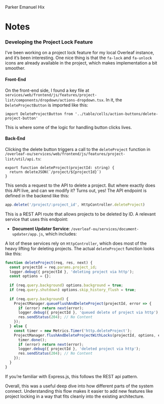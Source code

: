 Parker Emanuel Hix

# Notes

### Developing the Project Lock Feature

I’ve been working on a project lock feature for my local Overleaf instance, and it’s been interesting. One nice thing is that the `fa-lock` and `fa-unlock` icons are already available in the project, which makes implementation a bit smoother.

#### Front-End

On the front-end side, I found a key file at `services/web/frontend/js/features/project-list/components/dropdown/actions-dropdown.tsx`. In it, the `DeleteProjectButton` is imported like this:

```tsx
import DeleteProjectButton from '../table/cells/action-buttons/delete-project-button'
```

This is where some of the logic for handling button clicks lives.

#### Back-End

Clicking the delete button triggers a call to the `deleteProject` function in `/overleaf-ou/services/web/frontend/js/features/project-list/util/api.ts`:

```tsx
export function deleteProject(projectId: string) {
  return deleteJSON(`/project/${projectId}`)
}
```

This sends a request to the API to delete a project. But where exactly does this API live, and can we modify it? Turns out, yes! The API endpoint is defined in the backend like this:

```js
app.delete('/project/:project_id', HttpController.deleteProject)
```

This is a REST API route that allows projects to be deleted by ID. 
A relevant service that uses this endpoint:
- **Document Updater Service**: `/overleaf-ou/services/document-updater/app.js`, which includes:

A lot of these services rely on `HttpController`, which does most of the heavy lifting for deleting projects. The actual `deleteProject` function looks like this:

```js
function deleteProject(req, res, next) {
  const projectId = req.params.project_id;
  logger.debug({ projectId }, 'deleting project via http');
  const options = {};
  
  if (req.query.background) options.background = true;
  if (req.query.shutdown) options.skip_history_flush = true;
  
  if (req.query.background) {
    ProjectManager.queueFlushAndDeleteProject(projectId, error => {
      if (error) return next(error);
      logger.debug({ projectId }, 'queued delete of project via http');
      res.sendStatus(204); // No Content
    });
  } else {
    const timer = new Metrics.Timer('http.deleteProject');
    ProjectManager.flushAndDeleteProjectWithLocks(projectId, options, error => {
      timer.done();
      if (error) return next(error);
      logger.debug({ projectId }, 'deleted project via http');
      res.sendStatus(204); // No Content
    });
  }
}
```


If you’re familiar with Express.js, this follows the REST api pattern.


Overall, this was a useful deep dive into how different parts of the system connect. Understanding this flow makes it easier to add new features like project locking in a way that fits cleanly into the existing architecture.

